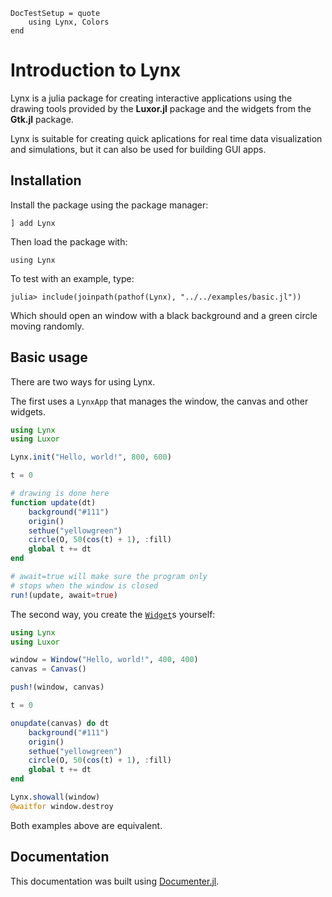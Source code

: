 ```@meta
DocTestSetup = quote
    using Lynx, Colors
end
```

# Introduction to Lynx

Lynx is a julia package for creating interactive applications using
the drawing tools provided by the **Luxor.jl** package and the 
widgets from the **Gtk.jl** package. 

Lynx is suitable for creating quick aplications for real time data
visualization and simulations, but it can also be used for building
GUI apps.

## Installation

Install the package using the package manager:

```
] add Lynx
```

Then load the package with:

```
using Lynx
```

To test with an example, type:

```
julia> include(joinpath(pathof(Lynx), "../../examples/basic.jl"))
```

Which should open an window with a black background and a green 
circle moving randomly.

## Basic usage

There are two ways for using Lynx.

The first uses a `LynxApp` that manages the window, the canvas and other widgets.

```julia
using Lynx
using Luxor

Lynx.init("Hello, world!", 800, 600)

t = 0

# drawing is done here
function update(dt)
    background("#111")
    origin()
    sethue("yellowgreen")
    circle(O, 50(cos(t) + 1), :fill)
    global t += dt
end

# await=true will make sure the program only
# stops when the window is closed
run!(update, await=true)
```

The second way, you create the [`Widget`](@ref)s yourself:

```julia
using Lynx
using Luxor

window = Window("Hello, world!", 400, 400)
canvas = Canvas()

push!(window, canvas)

t = 0

onupdate(canvas) do dt
    background("#111")
    origin()
    sethue("yellowgreen")
    circle(O, 50(cos(t) + 1), :fill)
    global t += dt
end

Lynx.showall(window)
@waitfor window.destroy
```

Both examples above are equivalent.

## Documentation

This documentation was built using [Documenter.jl](https://github.com/JuliaDocs).